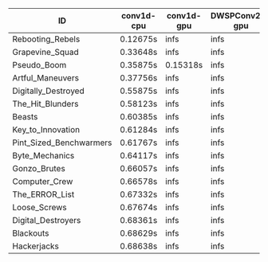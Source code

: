 |ID|conv1d-cpu|conv1d-gpu|DWSPConv2D-gpu|gemm-gpu|avg|
|-|-|-|-|-|-|
|Rebooting_Rebels|0.12675s|infs|infs|4.72731s|infs|
|Grapevine_Squad|0.33648s|infs|infs|4.72977s|infs|
|Pseudo_Boom|0.35875s|0.15318s|infs|4.69521s|infs|
|Artful_Maneuvers|0.37756s|infs|infs|4.78744s|infs|
|Digitally_Destroyed|0.55875s|infs|infs|4.73496s|infs|
|The_Hit_Blunders|0.58123s|infs|infs|4.71641s|infs|
|Beasts|0.60385s|infs|infs|4.77175s|infs|
|Key_to_Innovation|0.61284s|infs|infs|4.60072s|infs|
|Pint_Sized_Benchwarmers|0.61767s|infs|infs|4.74744s|infs|
|Byte_Mechanics|0.64117s|infs|infs|4.73992s|infs|
|Gonzo_Brutes|0.66057s|infs|infs|4.73199s|infs|
|Computer_Crew|0.66578s|infs|infs|4.74363s|infs|
|The_ERROR_List|0.67332s|infs|infs|4.74211s|infs|
|Loose_Screws|0.67674s|infs|infs|4.71560s|infs|
|Digital_Destroyers|0.68361s|infs|infs|4.49694s|infs|
|Blackouts|0.68629s|infs|infs|4.45959s|infs|
|Hackerjacks|0.68638s|infs|infs|4.77563s|infs|
